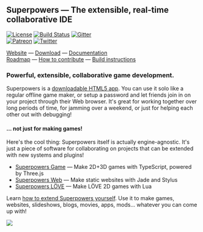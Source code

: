 ## Superpowers — The extensible, real-time collaborative IDE

[![License](https://img.shields.io/badge/license-ISC-blue.svg)](https://github.com/superpowers/superpowers/blob/master/LICENSE.txt)
[![Build Status](https://travis-ci.org/superpowers/superpowers.svg?branch=master)](https://travis-ci.org/superpowers/superpowers)
[![Gitter](https://img.shields.io/gitter/room/superpowers/dev.svg)](https://gitter.im/superpowers/dev)  
[![Patreon](https://img.shields.io/badge/patreon-support%20us-brightgreen.svg)](https://www.patreon.com/SparklinLabs)
[![Twitter](https://img.shields.io/twitter/follow/SuperpowersDev.svg?style=social)](https://twitter.com/SuperpowersDev)

[Website](http://superpowers-html5.com/) —
[Download](https://sparklinlabs.itch.io/superpowers) —
[Documentation](http://docs.superpowers-html5.com/)  
[Roadmap](http://docs.superpowers-html5.com/en/development/roadmap) —
[How to contribute](http://docs.superpowers-html5.com/en/development/how-to-contribute) —
[Build instructions](http://docs.superpowers-html5.com/en/development/building-superpowers)

### Powerful, extensible, collaborative game development.

Superpowers is a [downloadable HTML5 app](http://superpowers-html5.com/). You can use it solo like a regular offline game maker,
or setup a password and let friends join in on your project through their Web browser.
It's great for working together over long periods of time, for jamming over a weekend,
or just for helping each other out with debugging!

#### ... not just for making games!

Here's the cool thing: Superpowers itself is actually engine-agnostic.
It's just a piece of software for collaborating on projects that can be extended with new systems and plugins!

 * [Superpowers Game](https://github.com/superpowers/superpowers-game) — Make 2D+3D games with TypeScript, powered by Three.js
 * [Superpowers Web](http://github.com/superpowers/superpowers-web) — Make static websites with Jade and Stylus
 * [Superpowers LÖVE](https://github.com/superpowers/superpowers-love2d) — Make LÖVE 2D games with Lua

Learn [how to extend Superpowers yourself](http://docs.superpowers-html5.com/en/development/extending-superpowers).
Use it to make games, websites, slideshows, blogs, movies, apps, mods... whatever you can come up with!

![](http://i.imgur.com/g4iNlEn.png)
